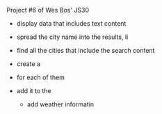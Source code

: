 Project #6 of Wes Bos' JS30

- display data that includes text content
- spread the city name into the results, li


- find all the cities that include the search content
- create a <li> for each of them
- add it to the <ul>





- add weather informatin
